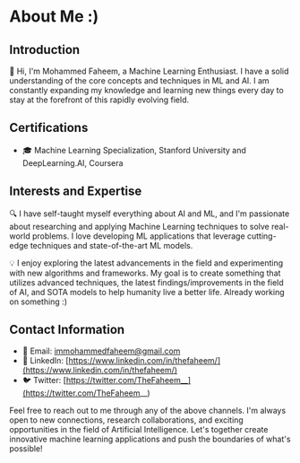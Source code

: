 # About Me :)

## Introduction

👋 Hi, I'm Mohammed Faheem, a Machine Learning Enthusiast. I have a solid understanding of the core concepts and techniques in ML and AI. I am constantly expanding my knowledge and learning new things every day to stay at the forefront of this rapidly evolving field.

## Certifications

- 🎓 Machine Learning Specialization, Stanford University and DeepLearning.AI, Coursera

## Interests and Expertise

🔍 I have self-taught myself everything about AI and ML, and I'm passionate about researching and applying Machine Learning techniques to solve real-world problems. I love developing ML applications that leverage cutting-edge techniques and state-of-the-art ML models.

💡 I enjoy exploring the latest advancements in the field and experimenting with new algorithms and frameworks. My goal is to create something that utilizes advanced techniques, the latest findings/improvements in the field of AI, and SOTA models to help humanity live a better life. Already working on something :)

## Contact Information

- 📧 Email: immohammedfaheem@gmail.com  
- 🔗 LinkedIn: [https://www.linkedin.com/in/thefaheem/](https://www.linkedin.com/in/thefaheem/)  
- 🐦 Twitter: [https://twitter.com/TheFaheem__](https://twitter.com/TheFaheem__)

Feel free to reach out to me through any of the above channels. I'm always open to new connections, research collaborations, and exciting opportunities in the field of Artificial Intelligence. Let's together create innovative machine learning applications and push the boundaries of what's possible!
